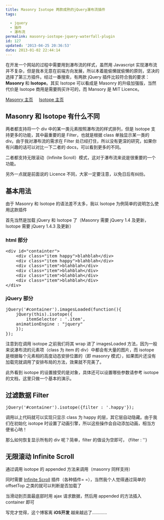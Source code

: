 ```yaml
---
title: Masonry Isotope 两款成熟的jQuery瀑布流插件
tags:

  - jquery
  - 插件
  - 瀑布流
permalink: masonry-iostope-jquery-waterfall-plugin
id: 127
updated: '2013-04-25 20:36:53'
date: 2013-01-02 22:44:14
---
```


在开发一个网站的过程中需要用到瀑布流的样式，虽然用 Javascript 实现瀑布流并不复杂，但是我本无意在前端方向发展，所以本着能偷懒就偷懒的原则，坚决的选择了第三方插件。经过一番搜索，有两款 jQuery 插件比较符合我的要求：<strong>Masonry </strong>和 <strong>Isotope</strong>。其实 Isotope 可以看成是 Masonry 的升级加强版，当然代价是 Isotope 商用是需要购买许可的，而 Mansory 是 MIT Licence。

<a href="http://masonry.desandro.com/">Masonry 主页</a>     <a href="http://isotope.metafizzy.co">Isotope 主页</a>
<h2>Masonry 和 Isotope 有什么不同</h2>
两者都支持将一个 div 中的某一类元素按照瀑布流的样式排列，但是 Isotope 支持更多的功能，其中最重要的是 Filter，也就是根据 class 单独显示某一类的 div。由于我对瀑布流的需求在 Filter 处已经打住，所以没有更深的研究，如果你有兴趣的话可以对比一下二者的 docs，可以看到更多的不同。

二者都支持无限滚动（Infinite Scroll）模式，这对于瀑布流来说是很重要的一个功能。

另外一点就是前面说的 Licence 不同，大家一定要注意，以免日后有纠纷。
<h2>基本用法</h2>
由于 Masonry 和 Isotope 的语法差不太多，我以 Isotope 为例简单的说明怎么使用这款插件

首先当然是加载 jQuery 和 Isotope 了（Masonry 需要 jQuery 1.4 及更新，Isotope 需要 jQuery 1.4.3 及更新）
<h3>html 部分</h3>
<pre class="brush: xml;fontsize: 100; first-line: 1;">&lt;div id="containter"&gt;
    &lt;div class="item happy"&gt;blahblah&lt;/div&gt;
    &lt;div class="item happy"&gt;blahblah&lt;/div&gt;
    &lt;div class="item"&gt;blahblah&lt;/div&gt;
    &lt;div class="item"&gt;blahblah&lt;/div&gt;
    &lt;div class="item"&gt;blahblah&lt;/div&gt;
    &lt;div class="item"&gt;blahblah&lt;/div&gt;
&lt;/div&gt;</pre>
<h3>jQuery 部分</h3>
<pre class="lang:js decode:true brush: bash;fontsize: 100; first-line: 1;">jQuery('#container').imagesLoaded(function(){
    jQuery(this).isotope({
        itemSelector : '.item',
	animationEngine : "jquery"
    });
});</pre>
注意到在调用 isotope 之前我们将其 wrap 进了 imagesLoaded 方法，因为一般来说瀑布流的元素项（class 为 item 的 div）中都会有大量的图片，而 isotope 是根据每个元素相的高度动态安排位置的（即 masonry 模式），如果图片还没有加载完就调用了安排布局的方法，效果就不完美了。

此外看到 isotope 的设置接受的是对象，具体还可以设置哪些参数请参考 isotope 的文档，这里只做一个基本的演示。
<h2>过滤数据 Filter</h2>
<pre class="lang:js decode:true brush: bash;fontsize: 100; first-line: 1; crayon-selected">jQuery('#container').isotope({filter : '.happy'});</pre>
调用以上代码就可以实现只显示 class 为 happy 的层，其它层自动隐藏。由于我们在初始化 isotope 时设置了动画引擎，所以这些操作会自动添加动画，相当方便省心呐！

那么如何恢复显示所有的 div 呢？简单，filter 的值设为空即可， {filter : ''}
<h2>无限滚动 Infinite Scroll</h2>
通过调用 isotope 的 appended 方法来调用（masonry 同样支持）

同时需要 <a href="http://www.infinite-scroll.com/">Infinite Scroll</a> 插件（各种插件= =），当然我个人觉得通过简单的 offsetTop 之类的就可以判断是否加载了

当滑动到页面最底部时用 ajax 请求数据，然后用 appended 的方法插入 container 即可

写完才觉得，这个博客离 <strong>iOS开发</strong> 越来越远了…………
